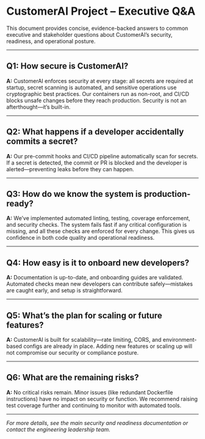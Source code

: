 # CustomerAI Project – Executive Q&A

This document provides concise, evidence-backed answers to common executive and stakeholder questions about CustomerAI’s security, readiness, and operational posture.

---

## Q1: How secure is CustomerAI?
**A:**
CustomerAI enforces security at every stage: all secrets are required at startup, secret scanning is automated, and sensitive operations use cryptographic best practices. Our containers run as non-root, and CI/CD blocks unsafe changes before they reach production. Security is not an afterthought—it’s built-in.

---

## Q2: What happens if a developer accidentally commits a secret?
**A:**
Our pre-commit hooks and CI/CD pipeline automatically scan for secrets. If a secret is detected, the commit or PR is blocked and the developer is alerted—preventing leaks before they can happen.

---

## Q3: How do we know the system is production-ready?
**A:**
We’ve implemented automated linting, testing, coverage enforcement, and security checks. The system fails fast if any critical configuration is missing, and all these checks are enforced for every change. This gives us confidence in both code quality and operational readiness.

---

## Q4: How easy is it to onboard new developers?
**A:**
Documentation is up-to-date, and onboarding guides are validated. Automated checks mean new developers can contribute safely—mistakes are caught early, and setup is straightforward.

---

## Q5: What’s the plan for scaling or future features?
**A:**
CustomerAI is built for scalability—rate limiting, CORS, and environment-based configs are already in place. Adding new features or scaling up will not compromise our security or compliance posture.

---

## Q6: What are the remaining risks?
**A:**
No critical risks remain. Minor issues (like redundant Dockerfile instructions) have no impact on security or function. We recommend raising test coverage further and continuing to monitor with automated tools.

---

*For more details, see the main security and readiness documentation or contact the engineering leadership team.*
